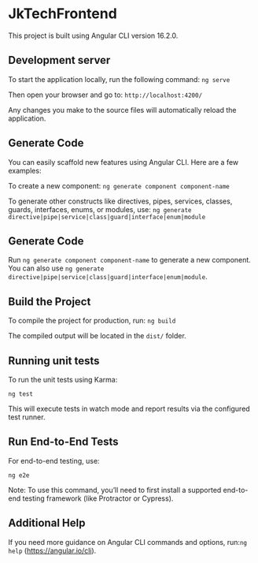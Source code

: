 # JkTechFrontend

This project is built using Angular CLI version 16.2.0.

## Development server

To start the application locally, run the following command: `ng serve`

Then open your browser and go to: `http://localhost:4200/`

Any changes you make to the source files will automatically reload the application.


## Generate Code

You can easily scaffold new features using Angular CLI. Here are a few examples:

To create a new component:  `ng generate component component-name`

To generate other constructs like directives, pipes, services, classes, guards, interfaces, enums, or modules, use:
`ng generate directive|pipe|service|class|guard|interface|enum|module`


## Generate Code

Run `ng generate component component-name` to generate a new component. You can also use `ng generate directive|pipe|service|class|guard|interface|enum|module`.

## Build the Project

To compile the project for production, run: `ng build`

The compiled output will be located in the `dist/` folder.

## Running unit tests

To run the unit tests using Karma:

`ng test`

This will execute tests in watch mode and report results via the configured test runner.

## Run End-to-End Tests

For end-to-end testing, use:

`ng e2e`

Note: To use this command, you’ll need to first install a supported end-to-end testing framework (like Protractor or Cypress).

## Additional Help

If you need more guidance on Angular CLI commands and options, run:`ng help`
(https://angular.io/cli).